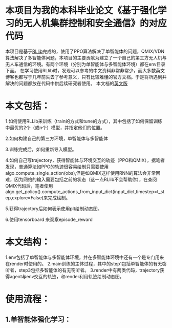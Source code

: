 # 本项目为我的本科毕业论文《基于强化学习的无人机集群控制和安全通信》的对应代码
  本项目是基于[RLlib](https://github.com/ray-project/ray/tree/master/rllib)完成的，使用了PPO算法解决了单智能体的问题，QMIX/VDN算法解决了多智能体问题，本项目的主要贡献为建立了一个自己的第三方无人机与无人车通信的环境。有两个环境（分别为单智能体与多智能体环境）都在env目录下面。
  在学习使用RLlib时，发现可以参考的中文资料非常非常少，而大多数英文博客也都写于几年前失去了参考意义，只有比较难懂的官方文档。于是将所遇到并解决的问题都放在代码中供后续研究者使用。
  本文档的[英文版](https://github.com/cheng123-123ng/RL-based-UAV-trajectory-design/blob/main/readme_in_english.md)
# 本文包括：
  1.如何使用RLLib来训练（train的方式和tune的方式），其中包括了如何保留训练中最优的2个（或n个）模型，并指定他们的位置。
  
  2.如何构建自己的第三方环境，单智能体与多智能体
  
  3.训练完成后，如何重新导入模型。
  
  4.如何自己写trajectory，获得智能体与环境交互的轨迹（PPO和QMIX），据笔者发现，普通算法如PPO的轨迹很容易绘制只需要使用algo.compute_single_action(obs),但是如QMIX这样使用RNN的算法会非常困难，因为网络的输入需要包括之前的状态（这一点RLlib不会帮助你），在查阅QMIX代码后，笔者使用algo.get_policy().compute_actions_from_input_dict(input_dict,timestep=t_step,explore=False)来完成绘制。
  
  5.获得trajectory后如何表示使用plt绘制动态图。
  
  6.使用tensorboard 来观察episode_reward
# 本文结构：
  1.env包括了单智能体与多智能体环境，并在多智能体环境中还有一个是专门用来在render时使用的。
  2.main训练的主体过程，其中的step1包括单智能体的有无窃听者，step3包括多智能体的有无窃听者。
  3.render中有两类代码，trajectory获得agent与env交互的轨迹，和render利用轨迹绘制动态图。
# 使用流程：
##  1.单智能体强化学习：

  
